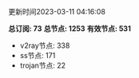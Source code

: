 更新时间2023-03-11 04:16:08

**总订阅: 73**
**总节点: 1253**
**有效节点: 531**
- v2ray节点: 338
- ss节点: 171
- trojan节点: 22
